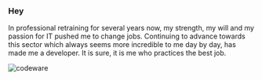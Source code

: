 ### Hey

In professional retraining for several years now, my strength, my will and my passion for IT pushed me to change jobs. Continuing to advance towards this sector which always seems more incredible to me day by day, has made me a developer. It is sure, it is me who practices the best job.

![codeware](https://www.codewars.com/users/psychodarksiider/badges/large)
